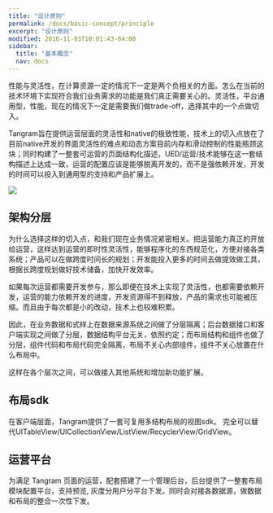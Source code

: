 ```yaml
---
title: "设计原则"
permalink: /docs/basic-concept/principle
excerpt: "设计原则"
modified: 2016-11-03T10:01:43-04:00
sidebar:
  title: "基本概念"
  nav: docs
---
```


性能与灵活性，在计算资源一定的情况下一定是两个负相关的方面。怎么在当前的技术环境下实现符合我们业务需求的功能是我们真正需要关心的。灵活性，平台通用型，性能，现在的情况下一定是需要我们做trade-off，选择其中的一个点做切入。

Tangram旨在提供运营层面的灵活性和native的极致性能，技术上的切入点放在了目前native开发的界面灵活性的难点和动态方案目前内存和滑动控制的性能瓶颈这块；同时构建了一整套可运营的页面结构化描述，UED/运营/技术能够在这一套结构描述上达成一致，运营的配置应该是能够脱离开发的，而不是强依赖开发，开发的时间可以投入到通用型的支持和产品扩展上。

![](https://img.alicdn.com/tps/TB19d73KVXXXXatXFXXXXXXXXXX-1886-716.png)


## 架构分层

为什么选择这样的切入点，和我们现在业务情况紧密相关。把运营能力真正的开放给运营，这样达到运营的即时性灵活性，能够程序化的东西规范化，方便对接各类系统；产品可以在做跨度时间长的规划；开发能投入更多的时间去做提效做工具，根据长跨度规划做好技术储备，加快开发效率。

如果每次运营都需要开发参与，那么即便在技术上实现了灵活性，也都需要依赖开发，运营的能力依赖开发的进度，开发资源得不到释放，产品的需求也可能被压缩。而且由于每次都是小的改动，技术上也较难积累。

因此，在业务数据和式样上在数据来源系统之间做了分层隔离；后台数据接口和客户端实现之间做了分层，数据结构平台无关，依照约定；而布局结构和组件也做了分层，组件代码和布局代码完全隔离，布局不关心内部组件，组件不关心放置在什么布局中。

这样在各个层次之间，可以做接入其他系统和增加新功能扩展。

## 布局sdk

在客户端层面，Tangram提供了一套可复用多结构布局的视图sdk。
完全可以替代UITableView/UICollectionView/ListView/RecyclerView/GridView。

## 运营平台

为满足 Tangram 页面的运营，配套搭建了一个管理后台，后台提供了一整套布局模块配置平台，支持预览, 灰度分用户分平台下发。同时会对接各数据源，做数据和布局的整合一次性下发。
